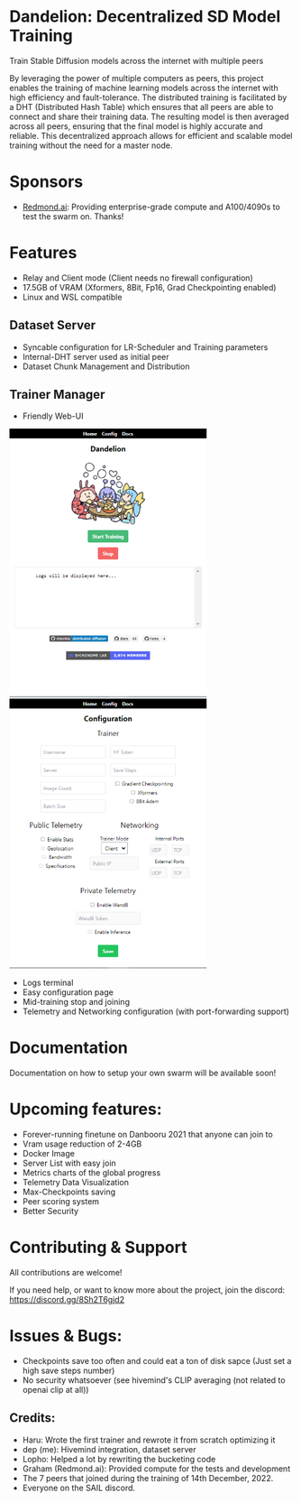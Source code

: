 # Dandelion: Decentralized SD Model Training
Train Stable Diffusion models across the internet with multiple peers

By leveraging the power of multiple computers as peers, this project enables the training of machine learning models across the internet with high efficiency and fault-tolerance. The distributed training is facilitated by a DHT (Distributed Hash Table) which ensures that all peers are able to connect and share their training data. The resulting model is then averaged across all peers, ensuring that the final model is highly accurate and reliable. This decentralized approach allows for efficient and scalable model training without the need for a master node.

# Sponsors
- [Redmond.ai](http://www.redmond.ai/): Providing enterprise-grade compute and A100/4090s to test the swarm on. Thanks!

# Features

- Relay and Client mode (Client needs no firewall configuration)
- 17.5GB of VRAM (Xformers, 8Bit, Fp16, Grad Checkpointing enabled)
- Linux and WSL compatible

## Dataset Server
- Syncable configuration for LR-Scheduler and Training parameters
- Internal-DHT server used as initial peer
- Dataset Chunk Management and Distribution
## Trainer Manager
- Friendly Web-UI

<img src="docs/images/main_screen.png" width="350">
<img src="docs/images/config_screen.png" width="350">

- Logs terminal
- Easy configuration page
- Mid-training stop and joining
- Telemetry and Networking configuration (with port-forwarding support)

# Documentation

Documentation on how to setup your own swarm will be available soon!

# Upcoming features:
- Forever-running finetune on Danbooru 2021 that anyone can join to
- Vram usage reduction of 2-4GB
- Docker Image
- Server List with easy join
- Metrics charts of the global progress
- Telemetry Data Visualization
- Max-Checkpoints saving
- Peer scoring system
- Better Security

# Contributing & Support

All contributions are welcome!

If you need help, or want to know more about the project, join the discord: https://discord.gg/8Sh2T6gjd2

# Issues & Bugs:

- Checkpoints save too often and could eat a ton of disk sapce (Just set a high save steps number)
- No security whatsoever (see hivemind's CLIP averaging (not related to openai clip at all))

## Credits:
- Haru: Wrote the first trainer and rewrote it from scratch optimizing it
- dep (me): Hivemind integration, dataset server
- Lopho: Helped a lot by rewriting the bucketing code
- Graham (Redmond.ai): Provided compute for the tests and development
- The 7 peers that joined during the training of 14th December, 2022.
- Everyone on the SAIL discord.

